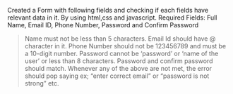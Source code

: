 Created a Form with following fields and checking if each fields have relevant data in it. By using html,css and javascript.
Required Fields:
Full Name, Email ID, Phone Number, Password and Confirm Password

> Name must not be less than 5 characters.
> Email Id should have @ character in it.
> Phone Number should not be 123456789 and must be a 10-digit number.
> Password cannot be ‘password’ or ‘name of the user’ or less than 8 characters.
> Password and confirm password should match.
> Whenever any of the above are not met, the error should pop saying ex; “enter
correct email” or “password is not strong” etc.
